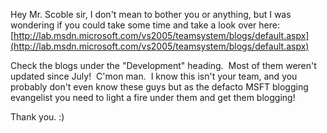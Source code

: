 Hey Mr. Scoble sir, I don't mean to bother you or anything, but I was
wondering if you could take some time and take a look over here:
[http://lab.msdn.microsoft.com/vs2005/teamsystem/blogs/default.aspx](http://lab.msdn.microsoft.com/vs2005/teamsystem/blogs/default.aspx)

Check the blogs under the "Development" heading.  Most of them weren't
updated since July!  C'mon man.  I know this isn't your team, and you
probably don't even know these guys but as the defacto MSFT blogging
evangelist you need to light a fire under them and get them blogging!

Thank you. :)
